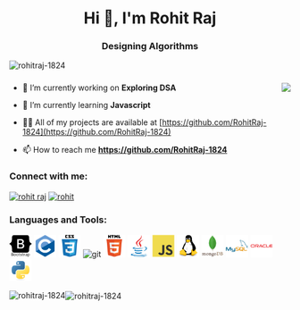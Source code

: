 <h1 align="center">Hi 👋, I'm Rohit Raj</h1>
<h3 align="center">Designing Algorithms</h3>

<p align="left"> <img src="https://komarev.com/ghpvc/?username=rohitraj-1824&label=Profile%20views&color=0e75b6&style=flat" alt="rohitraj-1824" /> </p>

###
<img align="right" height="220" src="https://i.pinimg.com/564x/3f/97/ae/3f97aedfa1f1e898d7d0b3ac139e18e7.jpg"  />

- 🔭 I’m currently working on **Exploring DSA**

- 🌱 I’m currently learning **Javascript**

- 👨‍💻 All of my projects are available at [https://github.com/RohitRaj-1824](https://github.com/RohitRaj-1824)

- 📫 How to reach me **https://github.com/RohitRaj-1824**


###
<h3 align="left">Connect with me:</h3>
<p align="left">
<a href="https://linkedin.com/in/rohit raj" target="blank"><img align="center" src="https://raw.githubusercontent.com/rahuldkjain/github-profile-readme-generator/master/src/images/icons/Social/linked-in-alt.svg" alt="rohit raj" height="30" width="40" /></a>
<a href="https://www.leetcode.com/rohit" target="blank"><img align="center" src="https://raw.githubusercontent.com/rahuldkjain/github-profile-readme-generator/master/src/images/icons/Social/leet-code.svg" alt="rohit" height="30" width="40" /></a>
</p>

<h3 align="left">Languages and Tools:</h3>
<p align="left"> 
  <img src="https://raw.githubusercontent.com/devicons/devicon/master/icons/bootstrap/bootstrap-plain-wordmark.svg" alt="bootstrap" width="40" height="40"/> 
  <img src="https://raw.githubusercontent.com/devicons/devicon/master/icons/c/c-original.svg" alt="c" width="40" height="40"/> 
  <img src="https://raw.githubusercontent.com/devicons/devicon/master/icons/css3/css3-original-wordmark.svg" alt="css3" width="40" height="40"/> 
  <img src="https://www.vectorlogo.zone/logos/git-scm/git-scm-icon.svg" alt="git" width="40" height="40"/> 
  <img src="https://raw.githubusercontent.com/devicons/devicon/master/icons/html5/html5-original-wordmark.svg" alt="html5" width="40" height="40"/>
  <img src="https://raw.githubusercontent.com/devicons/devicon/master/icons/java/java-original.svg" alt="java" width="40" height="40"/> 
  <img src="https://raw.githubusercontent.com/devicons/devicon/master/icons/javascript/javascript-original.svg" alt="javascript" width="40" height="40"/> 
  <img src="https://raw.githubusercontent.com/devicons/devicon/master/icons/linux/linux-original.svg" alt="linux" width="40" height="40"/> 
  <img src="https://raw.githubusercontent.com/devicons/devicon/master/icons/mongodb/mongodb-original-wordmark.svg" alt="mongodb" width="40" height="40"/> 
  <img src="https://raw.githubusercontent.com/devicons/devicon/master/icons/mysql/mysql-original-wordmark.svg" alt="mysql" width="40" height="40"/>
  <img src="https://raw.githubusercontent.com/devicons/devicon/master/icons/oracle/oracle-original.svg" alt="oracle" width="40" height="40"/> 
  <img src="https://raw.githubusercontent.com/devicons/devicon/master/icons/python/python-original.svg" alt="python" width="40" height="40"/>  </p>

<p><img align="left" src="https://github-readme-stats.vercel.app/api/top-langs?username=rohitraj-1824&show_icons=true&locale=en&layout=compact" alt="rohitraj-1824" /></p>
<p><img align="center" src="https://github-readme-streak-stats.herokuapp.com/?user=rohitraj-1824&" alt="rohitraj-1824" /></p>
